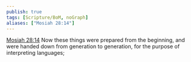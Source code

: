```yaml
---
publish: true
tags: [Scripture/BoM, noGraph]
aliases: ["Mosiah 28:14"]
---
```

[Mosiah 28:14](https://churchofjesuschrist.org/study/scriptures/bofm/mosiah/28?lang=eng&id=p14#p14) Now these things were prepared from the beginning, and were handed down from generation to generation, for the purpose of interpreting languages;
